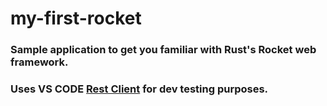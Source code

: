 # my-first-rocket

### Sample application to get you familiar with Rust's Rocket web framework.
### Uses VS CODE [Rest Client](https://marketplace.visualstudio.com/items?itemName=humao.rest-client) for dev testing purposes.
